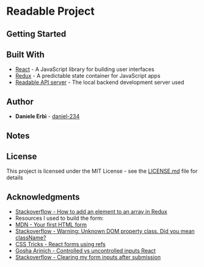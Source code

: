 # Readable Project

## Getting Started

## Built With

* [React](https://facebook.github.io/react/) - A JavaScript library for building user interfaces
* [Redux](http://redux.js.org/) - A predictable state container for JavaScript apps
* [Readable API server](https://github.com/udacity/reactnd-project-readable-starter) - The local backend development server used

## Author

* **Daniele Erbì** - [daniel-234](https://github.com/daniel-234)

## Notes

## License

This project is licensed under the MIT License - see the [LICENSE.md](LICENSE.md) file for details

## Acknowledgments

* [Stackoverflow - How to add an element to an array in Redux](https://stackoverflow.com/questions/40911194/how-do-i-add-an-element-to-array-in-reducer-of-react-native-redux)
* Resources I used to build the form:
* [MDN - Your first HTML form](https://developer.mozilla.org/en-US/docs/Learn/HTML/Forms/Your_first_HTML_form)
* [Stackoverflow - Warning: Unknown DOM property class. Did you mean className?](https://stackoverflow.com/questions/30968113/warning-unknown-dom-property-class-did-you-mean-classname)
* [CSS Tricks - React forms using refs](https://css-tricks.com/react-forms-using-refs/)
* [Gosha Arinich - Controlled vs uncontrolled inputs React](https://goshakkk.name/controlled-vs-uncontrolled-inputs-react/)
* [Stackoverflow - Clearing my form inputs after submission](https://stackoverflow.com/questions/14589193/clearing-my-form-inputs-after-submission)